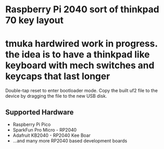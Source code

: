 # Raspberry Pi 2040 sort of thinkpad 70 key layout

# tmuka hardwired work in progress. the idea is to have a thinkpad like keyboard with mech switches and keycaps that last longer

Double-tap reset to enter bootloader mode. Copy the built uf2 file to the device by dragging the file to the new USB disk.

## Supported Hardware

* Raspberry Pi Pico
* SparkFun Pro Micro - RP2040
* Adafruit KB2040 - RP2040 Kee Boar
* ...and many more RP2040 based development boards
